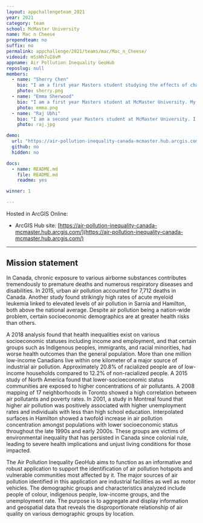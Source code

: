 ```yaml
---
layout: appchallengeteam_2021
year: 2021
category: team
school: McMaster University
name: Mac n Cheese
prependteam: no
suffix: no
permalink: appchallenge/2021/teams/mac/Mac_n_Cheese/
videoid: mSsHh7uI8vM
appname: Air Pollution Inequality GeoHub
reposlug: null
members:
  - name: "Sherry Chen"
    bio: "I am a first year Masters student studying the effects of changing water levels in coastal wetlands as well as bridging the gap between science and the community. I am currently working on an atlas for Georgian Bay wetlands using the ArcGIS Hub. I enjoy cooking and making bubble tea."
    photo: sherry.png
  - name: "Emma Sherwood"
    bio: "I am a first year Masters student at McMaster University. My research involves mapping peat smouldering vulnerability based on ecohydrology using machine learning. I did my undergrad at UBC, during which time I worked on various GIS-related projects including looking at the impacts of climate change on bird diversity in northern Saskatchewan, caribou habitat disturbance in BC, and Horned Lark ecology in the southern Alberta prairies. Outside of academics, I am an avid orienteer, so I also spend my spare time with a map: orienteering is a sport where you run through the forest navigating between checkpoints using a map and compass."
    photo: emma.png
  - name: "Raj Ubhi"
    bio: "I am a second year Masters student at McMaster University. I work at the Transportation Research Lab where my research focuses on improving cyclist safety and better understanding cyclist behaviour using ArcGIS. This involves automating workflows using python and R to quickly process and analyze large GPS datasets. I did my undergrad at McMaster also, working on multiple GIS-related projects for different faculties throughout the years. Away from school, I enjoy spending time with family, playing soccer, and going on hikes - nothing like hiking next to a waterfall in Hamilton!"
    photo: raj.jpg

demo:
  url: "https://air-pollution-inequality-canada-mcmaster.hub.arcgis.com/"
  github: no
  hidden: no

docs:
  - name: README.md
    file: README.md
    readme: yes

winner: 1

---
```


Hosted in ArcGIS Online:

- ArcGIS Hub site: [https://air-pollution-inequality-canada-mcmaster.hub.arcgis.com/](https://air-pollution-inequality-canada-mcmaster.hub.arcgis.com/)

---

## Mission statement

In Canada, chronic exposure to various airborne substances contributes tremendously to premature deaths and numerous respiratory diseases and disabilities. In 2015, urban air pollution accounted for 7,712 deaths in Canada. Another study found strikingly high rates of acute myeloid leukemia linked to elevated levels of air pollution in Sarnia and Hamilton, both above the national average. Despite air pollution being a nation-wide problem, certain socioeconomic demographics are at greater health risks than others.

A 2018 analysis found that health inequalities exist on various socioeconomic statuses including income and employment, and that certain groups such as Indigenous peoples, immigrants, and racial minorities, had worse health outcomes than the general population. More than one million low-income Canadians live within one kilometer of a major source of industrial air pollution. Approximately 20.8% of racialized people are of low-income households compared to 12.2% of non-racialized people. A 2015 study of North America found that lower-socioeconomic status communities are exposed to higher concentrations of air pollutants. A 2008 mapping of 17 neighborhoods in Toronto showed a high correlation between air pollutants and poverty rates. In 2001, a study in Montreal found that higher air pollution was positively associated with higher unemployment rates and individuals with less than high school education. Interpolated surfaces in Hamilton showed a twofold increase in air pollution concentration amongst populations with lower socioeconomic status throughout the late 1990s and early 2000s. These groups are victims of environmental inequality that has persisted in Canada since colonial rule, leading to severe health implications and unjust living conditions for those impacted.

The Air Pollution Inequality GeoHub aims to function as an informative and robust application to support the identification of air pollution hotspots and vulnerable communities most affected by it. The major sources of air pollution identified in this application are industrial facilities as well as motor vehicles. The demographic groups and characteristics analyzed include people of colour, indigenous people, low-income groups, and the unemployment rate. The purpose is to aggregate and display information and geospatial data that reveals the disproportionate relationship of air quality on various demographic groups by location.
